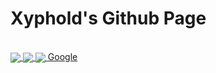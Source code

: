 <h1><strong>Xyphold's Github Page</strong></h1>
<br>

<a href="https://github.com/anuraghazra/github-readme-stats">
  <img align="center" src="https://github-readme-stats.vercel.app/api?username=BrendanBetterman&show_icons=true&theme=dark" />
  <img align="center" src="https://media-be.chewy.com/wp-content/uploads/2021/05/27140116/Pug_FeaturedImage.jpg"/>
</a>
<a href="https://github.com/anuraghazra/anuraghazra.github.io">
  <img align="center" src="https://github-readme-stats.vercel.app/api/top-langs/?username=BrendanBetterman&show_icons=true&theme=dark)" />
</a>
<a href="https://google.com">Google</a>
